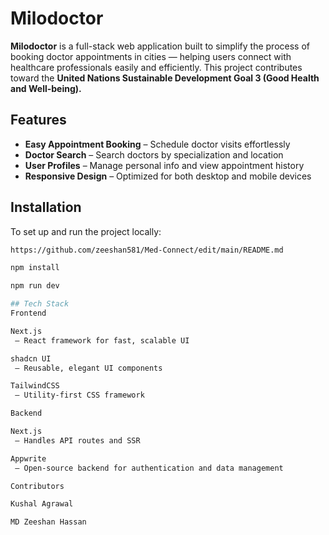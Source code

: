 # Milodoctor

**Milodoctor** is a full-stack web application built to simplify the process of booking doctor appointments in cities — helping users connect with healthcare professionals easily and efficiently. This project contributes toward the **United Nations Sustainable Development Goal 3 (Good Health and Well-being).**

## Features

-  **Easy Appointment Booking** – Schedule doctor visits effortlessly  
-  **Doctor Search** – Search doctors by specialization and location  
-  **User Profiles** – Manage personal info and view appointment history  
-  **Responsive Design** – Optimized for both desktop and mobile devices  

## Installation

To set up and run the project locally:

```bash
https://github.com/zeeshan581/Med-Connect/edit/main/README.md

npm install

npm run dev

## Tech Stack
Frontend

Next.js
 – React framework for fast, scalable UI

shadcn UI
 – Reusable, elegant UI components

TailwindCSS
 – Utility-first CSS framework

Backend

Next.js
 – Handles API routes and SSR

Appwrite
 – Open-source backend for authentication and data management

Contributors

Kushal Agrawal

MD Zeeshan Hassan
